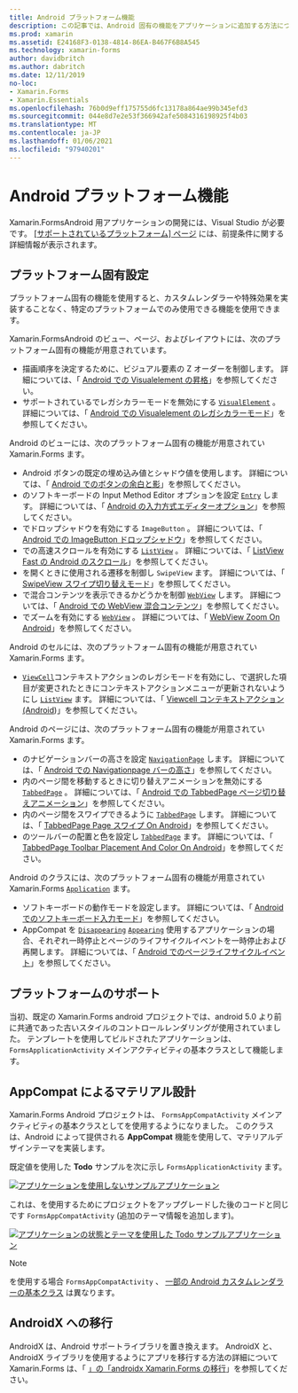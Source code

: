 ```yaml
---
title: Android プラットフォーム機能
description: この記事では、Android 固有の機能をアプリケーションに追加する方法について説明し Xamarin.Forms ます。
ms.prod: xamarin
ms.assetid: E24168F3-0138-4814-86EA-B467F6B8A545
ms.technology: xamarin-forms
author: davidbritch
ms.author: dabritch
ms.date: 12/11/2019
no-loc:
- Xamarin.Forms
- Xamarin.Essentials
ms.openlocfilehash: 76b0d9eff175755d6fc13178a864ae99b345efd3
ms.sourcegitcommit: 044e8d7e2e53f366942afe5084316198925f4b03
ms.translationtype: MT
ms.contentlocale: ja-JP
ms.lasthandoff: 01/06/2021
ms.locfileid: "97940201"
---
```

# <a name="android-platform-features"></a>Android プラットフォーム機能

Xamarin.FormsAndroid 用アプリケーションの開発には、Visual Studio が必要です。 [ [サポートされているプラットフォーム] ページ](~/get-started/supported-platforms.md) には、前提条件に関する詳細情報が表示されます。

## <a name="platform-specifics"></a>プラットフォーム固有設定

プラットフォーム固有の機能を使用すると、カスタムレンダラーや特殊効果を実装することなく、特定のプラットフォームでのみ使用できる機能を使用できます。

Xamarin.FormsAndroid のビュー、ページ、およびレイアウトには、次のプラットフォーム固有の機能が用意されています。

- 描画順序を決定するために、ビジュアル要素の Z オーダーを制御します。 詳細については、「 [Android での Visualelement の昇格](visualelement-elevation.md)」を参照してください。
- サポートされているでレガシカラーモードを無効にする [`VisualElement`](xref:Xamarin.Forms.VisualElement) 。 詳細については、「 [Android での Visualelement のレガシカラーモード](legacy-color-mode.md)」を参照してください。

Android のビューには、次のプラットフォーム固有の機能が用意されてい Xamarin.Forms ます。

- Android ボタンの既定の埋め込み値とシャドウ値を使用します。 詳細については、「 [Android でのボタンの余白と影](button-padding-shadow.md)」を参照してください。
- のソフトキーボードの Input Method Editor オプションを設定 [`Entry`](xref:Xamarin.Forms.Entry) します。 詳細については、「 [Android の入力方式エディターオプション](entry-ime-options.md)」を参照してください。
- でドロップシャドウを有効にする `ImageButton` 。 詳細については、「 [Android での ImageButton ドロップシャドウ](imagebutton-drop-shadow.md)」を参照してください。
- での高速スクロールを有効にする [`ListView`](xref:Xamarin.Forms.ListView) 。 詳細については、「 [ListView Fast の Android のスクロール](listview-fast-scrolling.md)」を参照してください。
- を開くときに使用される遷移を制御し `SwipeView` ます。 詳細については、「 [SwipeView スワイプ切り替えモード](swipeview-swipetransitionmode.md)」を参照してください。
- で混合コンテンツを表示できるかどうかを制御 [`WebView`](xref:Xamarin.Forms.WebView) します。 詳細については、「 [Android での WebView 混合コンテンツ](webview-mixed-content.md)」を参照してください。
- でズームを有効にする [`WebView`](xref:Xamarin.Forms.WebView) 。 詳細については、「 [WebView Zoom On Android](webview-zoom-controls.md)」を参照してください。

Android のセルには、次のプラットフォーム固有の機能が用意されてい Xamarin.Forms ます。

- [`ViewCell`](xref:Xamarin.Forms.ViewCell)コンテキストアクションのレガシモードを有効にし、で選択した項目が変更されたときにコンテキストアクションメニューが更新されないようにし [`ListView`](xref:Xamarin.Forms.ListView) ます。 詳細については、「 [Viewcell コンテキストアクション (Android](viewcell-context-actions.md))」を参照してください。

Android のページには、次のプラットフォーム固有の機能が用意されてい Xamarin.Forms ます。

- のナビゲーションバーの高さを設定 [`NavigationPage`](xref:Xamarin.Forms.NavigationPage) します。 詳細については、「 [Android での Navigationpage バーの高さ](navigationpage-bar-height.md)」を参照してください。
- 内のページ間を移動するときに切り替えアニメーションを無効にする [`TabbedPage`](xref:Xamarin.Forms.TabbedPage) 。 詳細については、「 [Android での TabbedPage ページ切り替えアニメーション](tabbedpage-transition-animations.md)」を参照してください。
- 内のページ間をスワイプできるように [`TabbedPage`](xref:Xamarin.Forms.TabbedPage) します。 詳細については、「 [TabbedPage Page スワイプ On Android](tabbedpage-page-swiping.md)」を参照してください。
- のツールバーの配置と色を設定し [`TabbedPage`](xref:Xamarin.Forms.TabbedPage) ます。 詳細については、「 [TabbedPage Toolbar Placement And Color On Android](tabbedpage-toolbar-placement-color.md)」を参照してください。

Android のクラスには、次のプラットフォーム固有の機能が用意されてい Xamarin.Forms [`Application`](xref:Xamarin.Forms.Application) ます。

- ソフトキーボードの動作モードを設定します。 詳細については、「 [Android でのソフトキーボード入力モード](soft-keyboard-input-mode.md)」を参照してください。
- AppCompat を [`Disappearing`](xref:Xamarin.Forms.Page.Appearing) [`Appearing`](xref:Xamarin.Forms.Page.Appearing) 使用するアプリケーションの場合、それぞれ一時停止とページのライフサイクルイベントを一時停止および再開します。 詳細については、「 [Android でのページライフサイクルイベント](page-lifecycle-events.md)」を参照してください。

## <a name="platform-support"></a>プラットフォームのサポート

当初、既定の Xamarin.Forms android プロジェクトでは、android 5.0 より前に共通であった古いスタイルのコントロールレンダリングが使用されていました。 テンプレートを使用してビルドされたアプリケーションは、 `FormsApplicationActivity` メインアクティビティの基本クラスとして機能します。

## <a name="material-design-via-appcompat"></a>AppCompat によるマテリアル設計

Xamarin.Forms Android プロジェクトは、 `FormsAppCompatActivity` メインアクティビティの基本クラスとしてを使用するようになりました。 このクラスは、Android によって提供される **AppCompat** 機能を使用して、マテリアルデザインテーマを実装します。

既定値を使用した **Todo** サンプルを次に示し `FormsApplicationActivity` ます。

[![アプリケーションを使用しないサンプルアプリケーション](images/before-appcompat-sml.png)](images/before-appcompat.png#lightbox "アプリケーションを使用しないサンプルアプリケーション")

これは、を使用するためにプロジェクトをアップグレードした後のコードと同じです `FormsAppCompatActivity` (追加のテーマ情報を追加します)。

[![アプリケーションの状態とテーマを使用した Todo サンプルアプリケーション](images/post-appcompat-sml.png)](images/post-appcompat.png#lightbox "アプリケーションの状態とテーマを使用した Todo サンプルアプリケーション")

> [!NOTE]
> を使用する場合 `FormsAppCompatActivity` 、 [一部の Android カスタムレンダラーの基本クラス](~/xamarin-forms/app-fundamentals/custom-renderer/renderers.md) は異なります。

## <a name="androidx-migration"></a>AndroidX への移行

AndroidX は、Android サポートライブラリを置き換えます。 AndroidX と、AndroidX ライブラリを使用するようにアプリを移行する方法の詳細について Xamarin.Forms は、「 [」の「androidx Xamarin.Forms の移行](~/xamarin-forms/platform/android/androidx-migration.md)」を参照してください。
